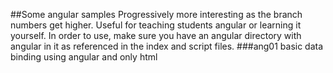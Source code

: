 ##Some angular samples
Progressively more interesting as the branch numbers get higher. Useful for teaching students angular or learning it yourself.
In order to use, make sure you have an angular directory with angular in it as referenced in the index and script files.
###ang01
basic data binding using angular and only html